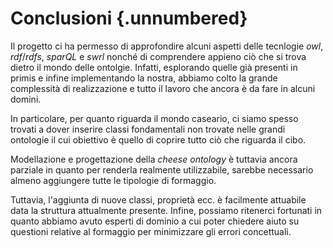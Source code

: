 # Conclusioni {.unnumbered}
Il progetto ci ha permesso di approfondire alcuni aspetti delle tecnlogie _owl_, _rdf_/_rdfs_, _sparQL_ e _swrl_ nonché di comprendere appieno ciò che si trova dietro il mondo delle ontolgie.
Infatti, esplorando quelle già presenti in primis e infine implementando la nostra, abbiamo colto la grande complessità di realizzazione e tutto il lavoro che ancora è da fare in alcuni domini.

In particolare, per quanto riguarda il mondo caseario, ci siamo spesso trovati a dover inserire classi fondamentali non trovate nelle grandi ontologie il cui obiettivo è quello di coprire tutto ciò che riguarda il cibo.

Modellazione e progettazione della _cheese ontology_ è tuttavia ancora parziale in quanto per renderla realmente utilizzabile, sarebbe necessario almeno aggiungere tutte le tipologie di formaggio.

Tuttavia, l'aggiunta di nuove classi, proprietà ecc. è facilmente attuabile data la struttura attualmente presente.
Infine, possiamo ritenerci fortunati in quanto abbiamo avuto esperti di dominio a cui poter chiedere aiuto su questioni relative al formaggio per minimizzare gli errori concettuali.

